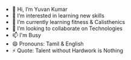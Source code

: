- 👋 Hi, I’m Yuvan Kumar
- 👀 I’m interested in learning new skills
- 🌱 I’m currently learning fitness & Calisthenics 
- 💞️ I’m looking to collaborate on Technologies 
- 📫 I'm Busy
- 😄 Pronouns: Tamil & English 
- ⚡ Quote: Talent without Hardwork is Nothing 

<!---
Yuvan2606/Yuvan2606 is a ✨ special ✨ repository because its `README.md` (this file) appears on your GitHub profile.
You can click the Preview link to take a look at your changes.
--->
